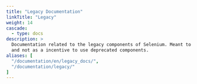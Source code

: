 ```yaml
---
title: "Legacy Documentation"
linkTitle: "Legacy"
weight: 14
cascade:
  - type: docs
description: >
  Documentation related to the legacy components of Selenium. Meant to be kept purely for historical reasons 
  and not as a incentive to use deprecated components.
aliases: [
  "/documentation/en/legacy_docs/",
  "/documentation/legacy/"
]
---
```

